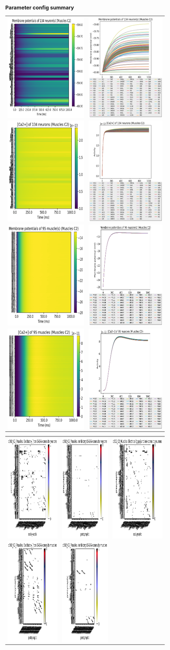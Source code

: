 ### Parameter config summary 
<table>

<tr>
  <td><a href="neurons_C2_Muscles.png"><img alt=" " src="neurons_C2_Muscles.png" height="320"/></a></td>
  <td><a href="traces_neuron_Muscles_C2.png"><img alt=" " src="traces_neuron_Muscles_C2.png" height="320"/></a></td>
</tr>

<tr>
  <td><a href="neuron_activity_C2_Muscles.png"><img alt=" " src="neuron_activity_C2_Muscles.png" height="320"/></a></td>
  <td><a href="traces_neuron_activity_Muscles_C2.png"><img alt=" " src="traces_neuron_activity_Muscles_C2.png" height="320"/></a></td>
</tr>

<tr>
  <td><a href="muscles_C2_Muscles.png"><img alt=" " src="muscles_C2_Muscles.png" height="320"/></a></td>
  <td><a href="traces_muscles_Muscles_C2.png"><img alt=" " src="traces_muscles_Muscles_C2.png" height="320"/></a></td>
</tr>

<tr>
  <td><a href="muscle_activity_C2_Muscles.png"><img alt=" " src="muscle_activity_C2_Muscles.png" height="320"/></a></td>
  <td><a href="traces_muscles_activity_Muscles_C2.png"><img alt=" " src="traces_muscles_activity_Muscles_C2.png" height="320"/></a></td>
</tr>
</table>
<table>

<tr><td><a href="c302_C2_Muscles_exc_to_neurons.png"><img alt=" " src="c302_C2_Muscles_exc_to_neurons.png" height="320"/></a></td>

  <td><a href="c302_C2_Muscles_inh_to_neurons.png"><img alt=" " src="c302_C2_Muscles_inh_to_neurons.png" height="320"/></a></td>

  <td><a href="c302_C2_Muscles_elec_to_neurons.png"><img alt=" " src="c302_C2_Muscles_elec_to_neurons.png" height="320"/></a></td></tr>

<tr><td><a href="c302_C2_Muscles_exc_to_muscles.png"><img alt=" " src="c302_C2_Muscles_exc_to_muscles.png" height="320"/></a></td>

  <td><a href="c302_C2_Muscles_inh_to_muscles.png"><img alt=" " src="c302_C2_Muscles_inh_to_muscles.png" height="320"/></a></td></tr>
</table>
